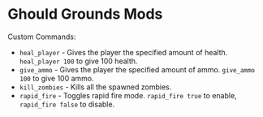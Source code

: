 # Ghould Grounds Mods
Custom Commands:
- `heal_player` - Gives the player the specified amount of health. `heal_player 100` to give 100 health.
- `give_ammo` - Gives the player the specified amount of ammo. `give_ammo 100` to give 100 ammo.
- `kill_zombies` - Kills all the spawned zombies.
- `rapid_fire` - Toggles rapid fire mode. `rapid_fire true` to enable, `rapid_fire false` to disable.